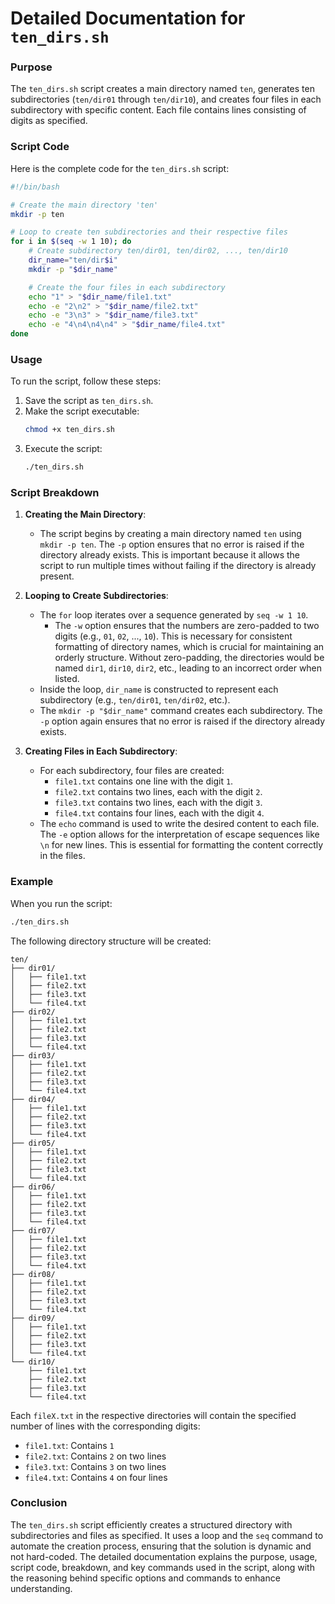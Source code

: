 # Detailed Documentation for `ten_dirs.sh`

### Purpose
The `ten_dirs.sh` script creates a main directory named `ten`, generates ten subdirectories (`ten/dir01` through `ten/dir10`), and creates four files in each subdirectory with specific content. Each file contains lines consisting of digits as specified.

### Script Code
Here is the complete code for the `ten_dirs.sh` script:

```bash
#!/bin/bash

# Create the main directory 'ten'
mkdir -p ten

# Loop to create ten subdirectories and their respective files
for i in $(seq -w 1 10); do
    # Create subdirectory ten/dir01, ten/dir02, ..., ten/dir10
    dir_name="ten/dir$i"
    mkdir -p "$dir_name"

    # Create the four files in each subdirectory
    echo "1" > "$dir_name/file1.txt"
    echo -e "2\n2" > "$dir_name/file2.txt"
    echo -e "3\n3" > "$dir_name/file3.txt"
    echo -e "4\n4\n4\n4" > "$dir_name/file4.txt"
done
```

### Usage
To run the script, follow these steps:
1. Save the script as `ten_dirs.sh`.
2. Make the script executable:
   ```bash
   chmod +x ten_dirs.sh
   ```
3. Execute the script:
   ```bash
   ./ten_dirs.sh
   ```

### Script Breakdown
1. **Creating the Main Directory**:
   - The script begins by creating a main directory named `ten` using `mkdir -p ten`. The `-p` option ensures that no error is raised if the directory already exists. This is important because it allows the script to run multiple times without failing if the directory is already present.

2. **Looping to Create Subdirectories**:
   - The `for` loop iterates over a sequence generated by `seq -w 1 10`. 
     - The `-w` option ensures that the numbers are zero-padded to two digits (e.g., `01`, `02`, ..., `10`). This is necessary for consistent formatting of directory names, which is crucial for maintaining an orderly structure. Without zero-padding, the directories would be named `dir1`, `dir10`, `dir2`, etc., leading to an incorrect order when listed.
   - Inside the loop, `dir_name` is constructed to represent each subdirectory (e.g., `ten/dir01`, `ten/dir02`, etc.).
   - The `mkdir -p "$dir_name"` command creates each subdirectory. The `-p` option again ensures that no error is raised if the directory already exists.

3. **Creating Files in Each Subdirectory**:
   - For each subdirectory, four files are created:
     - `file1.txt` contains one line with the digit `1`.
     - `file2.txt` contains two lines, each with the digit `2`.
     - `file3.txt` contains two lines, each with the digit `3`.
     - `file4.txt` contains four lines, each with the digit `4`.
   - The `echo` command is used to write the desired content to each file. The `-e` option allows for the interpretation of escape sequences like `\n` for new lines. This is essential for formatting the content correctly in the files.

### Example
When you run the script:
```bash
./ten_dirs.sh
```

The following directory structure will be created:

```
ten/
├── dir01/
│   ├── file1.txt
│   ├── file2.txt
│   ├── file3.txt
│   └── file4.txt
├── dir02/
│   ├── file1.txt
│   ├── file2.txt
│   ├── file3.txt
│   └── file4.txt
├── dir03/
│   ├── file1.txt
│   ├── file2.txt
│   ├── file3.txt
│   └── file4.txt
├── dir04/
│   ├── file1.txt
│   ├── file2.txt
│   ├── file3.txt
│   └── file4.txt
├── dir05/
│   ├── file1.txt
│   ├── file2.txt
│   ├── file3.txt
│   └── file4.txt
├── dir06/
│   ├── file1.txt
│   ├── file2.txt
│   ├── file3.txt
│   └── file4.txt
├── dir07/
│   ├── file1.txt
│   ├── file2.txt
│   ├── file3.txt
│   └── file4.txt
├── dir08/
│   ├── file1.txt
│   ├── file2.txt
│   ├── file3.txt
│   └── file4.txt
├── dir09/
│   ├── file1.txt
│   ├── file2.txt
│   ├── file3.txt
│   └── file4.txt
└── dir10/
    ├── file1.txt
    ├── file2.txt
    ├── file3.txt
    └── file4.txt
```

Each `fileX.txt` in the respective directories will contain the specified number of lines with the corresponding digits:
- `file1.txt`: Contains `1`
- `file2.txt`: Contains `2` on two lines
- `file3.txt`: Contains `3` on two lines
- `file4.txt`: Contains `4` on four lines

### Conclusion
The `ten_dirs.sh` script efficiently creates a structured directory with subdirectories and files as specified. It uses a loop and the `seq` command to automate the creation process, ensuring that the solution is dynamic and not hard-coded. The detailed documentation explains the purpose, usage, script code, breakdown, and key commands used in the script, along with the reasoning behind specific options and commands to enhance understanding.